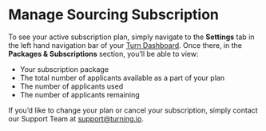 # Manage Sourcing Subscription
To see your active subscription plan, simply navigate to the **Settings** tab in the left hand navigation bar of your [Turn Dashboard](https://partners.turning.io/). Once there, in the **Packages & Subscriptions** section, you’ll be able to view:

* Your subscription package
* The total number of applicants available as a part of your plan
* The number of applicants used
* The number of applicants remaining

If you’d like to change your plan or cancel your subscription, simply contact our Support Team at [support@turning.io](mailto:support@turning.io).